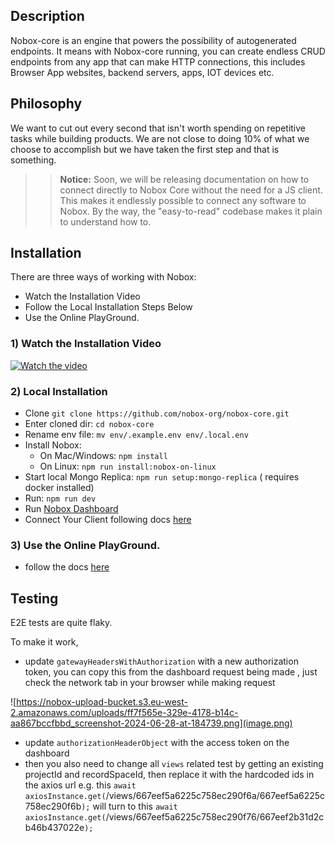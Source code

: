 ## Description
Nobox-core is an engine that powers the possibility of autogenerated endpoints. It means with Nobox-core running, you can create endless CRUD endpoints from any app that can make HTTP connections, this includes Browser App websites, backend servers, apps, IOT devices etc.

## Philosophy
We want to cut out every second that isn't worth spending on repetitive tasks while building products. We are not close to doing 10% of what we choose to accomplish but we have taken the first step and that is something.

>> **Notice:** Soon, we will be releasing documentation on how to connect directly to Nobox Core without the need for a JS client. This makes it endlessly possible to connect any software to Nobox. By the way, the "easy-to-read" codebase makes it plain to understand how to.

## Installation
There are three ways of working with Nobox:
- Watch the Installation Video
- Follow the Local Installation Steps Below
- Use the Online PlayGround.

  
### 1)  Watch the Installation Video
[![Watch the video](https://img.youtube.com/vi/dQRRV61Tpjw/hqdefault.jpg)](https://www.youtube.com/embed/dQRRV61Tpjw)


### 2) Local Installation
-  Clone `git clone https://github.com/nobox-org/nobox-core.git`
-  Enter cloned dir: `cd nobox-core`
-  Rename env file: `mv env/.example.env env/.local.env`
-  Install Nobox:
    - On Mac/Windows: `npm install`
    - On Linux: `npm run install:nobox-on-linux`
-  Start local Mongo Replica: `npm run setup:mongo-replica` ( requires docker installed)
-  Run: `npm run dev`
- Run [Nobox Dashboard](https://github.com/nobox-org/nobox-console)
- Connect Your Client following docs [here](https://www.docs.nobox.cloud/integrate-nobox)

### 3) Use the Online PlayGround.
- follow the docs [here](https://docs.nobox.cloud)


## Testing
E2E tests are quite flaky.

To make it work, 
- update `gatewayHeadersWithAuthorization` with a new authorization token, you can copy this from the dashboard request being made , just check the network tab in your browser while making request

![https://nobox-upload-bucket.s3.eu-west-2.amazonaws.com/uploads/ff7f565e-329e-4178-b14c-aa867bccfbbd_screenshot-2024-06-28-at-184739.png](image.png)

-  update `authorizationHeaderObject` with the access token on the dashboard
- then you also need to change all `views` related test by getting an existing projectId and recordSpaceId, then replace it with the hardcoded ids in the axios url e.g. this `await axiosInstance.get(`/views/667eef5a6225c758ec290f6a/667eef5a6225c758ec290f6b`);` will turn to this `await axiosInstance.get(`/views/667eef5a6225c758ec290f76/667eef2b31d2cb46b437022e`);`